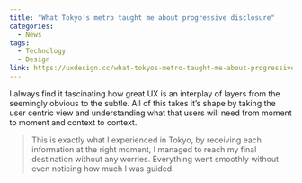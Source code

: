 ```yaml
---
title: "What Tokyo’s metro taught me about progressive disclosure"
categories:
  - News
tags:
  - Technology
  - Design
link: https://uxdesign.cc/what-tokyos-metro-taught-me-about-progressive-disclosure-eae4502af617
---
```


I always find it fascinating how great UX is an interplay of layers from the seemingly obvious to the subtle. All of this takes it’s shape by taking the user centric view and understanding what that users will need from moment to moment and context to context.

>This is exactly what I experienced in Tokyo, by receiving each information at the right moment, I managed to reach my final destination without any worries. Everything went smoothly without even noticing how much I was guided.


